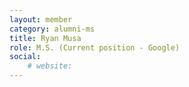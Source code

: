 ```yaml
---
layout: member
category: alumni-ms
title: Ryan Musa
role: M.S. (Current position - Google)
social:
    # website: 
---
```

